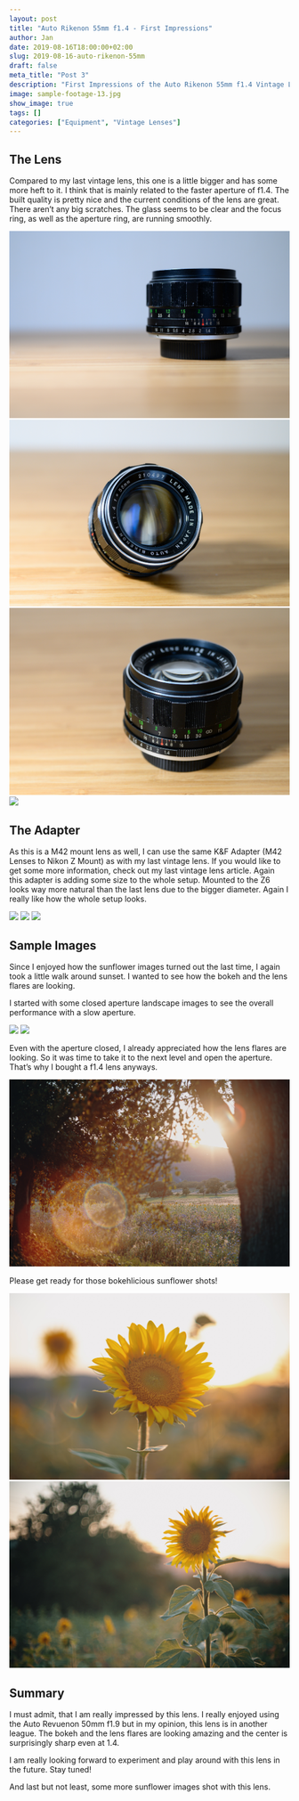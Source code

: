 ```yaml
---
layout: post
title: "Auto Rikenon 55mm f1.4 - First Impressions"
author: Jan
date: 2019-08-16T18:00:00+02:00
slug: 2019-08-16-auto-rikenon-55mm
draft: false
meta_title: "Post 3"
description: "First Impressions of the Auto Rikenon 55mm f1.4 Vintage Lens"
image: sample-footage-13.jpg
show_image: true
tags: []
categories: ["Equipment", "Vintage Lenses"]
---
```

## The Lens
Compared to my last vintage lens, this one is a little bigger and has some more heft to it. I think that is mainly related to the faster aperture of f1.4. The built quality is pretty nice and the current conditions of the lens are great. There aren’t any big scratches. The glass seems to be clear and the focus ring, as well as the aperture ring, are running smoothly.

![](./lens-4.jpg)
![](./lens-5.jpg)
![](./lens-6.jpg)
![](./lens-size.jpg)


## The Adapter
As this is a M42 mount lens as well, I can use the same K&F Adapter (M42 Lenses to Nikon Z Mount) as with my last vintage lens. If you would like to get some more information, check out my last vintage lens article. Again this adapter is adding some size to the whole setup. Mounted to the Z6 looks way more natural than the last lens due to the bigger diameter. Again I really like how the whole setup looks.

![](./lens-1.jpg)
![](./lens-2.jpg)
![](./lens-3.jpg)

## Sample Images

Since I enjoyed how the sunflower images turned out the last time, I again took a little walk around sunset. I wanted to see how the bokeh and the lens flares are looking.

I started with some closed aperture landscape images to see the overall performance with a slow aperture.

![](./sample-footage-1.jpg)
![](./sample-footage-5.jpg)

Even with the aperture closed, I already appreciated how the lens flares are looking. So it was time to take it to the next level and open the aperture. That’s why I bought a f1.4 lens anyways.

![](./sample-footage-7.jpg)

Please get ready for those bokehlicious sunflower shots!

![](./sample-footage-11.jpg)
![](./sample-footage-9.jpg)

## Summary
I must admit, that I am really impressed by this lens. I really enjoyed using the Auto Revuenon 50mm f1.9 but in my opinion, this lens is in another league. The bokeh and the lens flares are looking amazing and the center is surprisingly sharp even at 1.4.

I am really looking forward to experiment and play around with this lens in the future. Stay tuned!

And last but not least, some more sunflower images shot with this lens.
